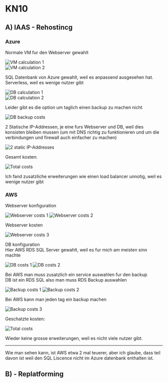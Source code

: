 # KN10

## A) IAAS - Rehostincg

### Azure

Normale VM fur den Webserver gewahlt <br>

![VM calculation 1](./assets/Azure/Azure%20VM-Calculation%20pt.1.png) <br>
![VM calculation 2](./assets/Azure/Azure%20VM-Calculation%20pt.2.png) <br>

SQL Datenbank von Azure gewahlt, weil es anpassend ausgesehen hat. <br>
Serverless, weil es wenige nutzer gibt <br>

![DB calculation 1](./assets/Azure/Azure%20DB-Calculation%20pt.1.png) <br>
![DB calculation 2](./assets/Azure/Azure%20DB-Calculation%20pt.2.png) <br>

Leider gibt es die option um taglich einen backup zu machen nicht <br>

![DB backup costs](./assets/Azure/Azure%20DB%20backup%20cost.png) <br>

2 Statische IP-Addressen, je eine furs Webserver und DB, weil dies konsisten bleiben mussen (um mit DNS richtig zu funktionieren und um die verbindungen und firewall auch einfacher zu machen) <br>

![2 static IP-Addresses](./assets/Azure/Azure%20IP%20adresses.png) <br>

Gesamt kosten:

![Total costs](./assets/Azure/Azure%20total%20cost.png) <br>

Ich fand zusatzliche erweiterungen wie einen load balancer unnotig, weil es wenige nutzer gibt <br>

### AWS

Webserver konfiguration <br>

![Webserver costs 1](./assets/AWS/AWS%20Webserver-calculation%20pt.1.png)
![Webserver costs 2](./assets/AWS/AWS%20Webserver-calculation%20pt.2.png)

Webserver kosten <br>

![Webserver costs 3](./assets/AWS/AWS%20Webserver-calculation%20pt.3.png)

DB konfiguration <br>
Hier AWS RDS SQL Server gewahlt, weil es fur mich am meisten sinn machte <br>

![DB costs 1](./assets/AWS/AWS%20DB%20pt.1.png) 
![DB costs 2](./assets/AWS/AWS%20DB%20pt.2.png)

Bei AWS man muss zusatzlich ein service auswahlen fur den backup <br>
DB ist ein RDS SQL also man muss RDS Backup auswahlen <br>

![Backup costs 1](./assets/AWS/AWS%20Backup%20pt.1.png)
![Backup costs 2](./assets/AWS/AWS%20Backup%20pt.2.png)

Bei AWS kann man jeden tag ein backup machen <br>

![Backup costs 3](./assets/AWS/AWS%20Backup%20pt.3.png)

Geschatzte kosten: <br>

![Total costs](./assets/AWS/AWS%20Total%20Cost.png)

Wieder keine grosse erweiterungen, weil es nicht viele nutzer gibt. <br> 

---

Wie man sehen kann, ist AWS etwa 2 mal teuerer, aber ich glaube, dass teil davon ist weil den SQL Liscence nicht im Azure datenbank enthalten ist.

## B) - Replatforming                                                                                                                                                                                                                                                                                                                                                                                                                                                                                                                                                                                                                                                                                                                                                                                                                                                                                                                                                                                                                                                                                                                                                                                                                                                